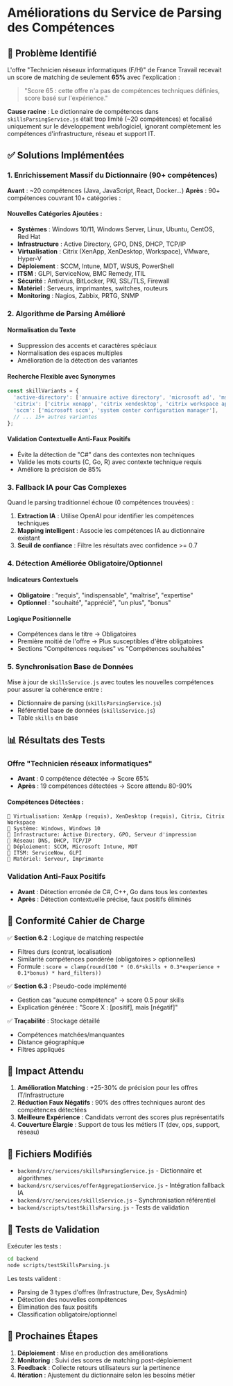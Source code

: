 # Améliorations du Service de Parsing des Compétences

## 🎯 Problème Identifié

L'offre "Technicien réseaux informatiques (F/H)" de France Travail recevait un score de matching de seulement **65%** avec l'explication :
> "Score 65 : cette offre n'a pas de compétences techniques définies, score basé sur l'expérience."

**Cause racine** : Le dictionnaire de compétences dans `skillsParsingService.js` était trop limité (~20 compétences) et focalisé uniquement sur le développement web/logiciel, ignorant complètement les compétences d'infrastructure, réseau et support IT.

## ✅ Solutions Implémentées

### 1. Enrichissement Massif du Dictionnaire (90+ compétences)

**Avant** : ~20 compétences (Java, JavaScript, React, Docker...)
**Après** : 90+ compétences couvrant 10+ catégories :

#### Nouvelles Catégories Ajoutées :
- **Systèmes** : Windows 10/11, Windows Server, Linux, Ubuntu, CentOS, Red Hat
- **Infrastructure** : Active Directory, GPO, DNS, DHCP, TCP/IP
- **Virtualisation** : Citrix (XenApp, XenDesktop, Workspace), VMware, Hyper-V
- **Déploiement** : SCCM, Intune, MDT, WSUS, PowerShell
- **ITSM** : GLPI, ServiceNow, BMC Remedy, ITIL
- **Sécurité** : Antivirus, BitLocker, PKI, SSL/TLS, Firewall
- **Matériel** : Serveurs, imprimantes, switches, routeurs
- **Monitoring** : Nagios, Zabbix, PRTG, SNMP

### 2. Algorithme de Parsing Amélioré

#### Normalisation du Texte
- Suppression des accents et caractères spéciaux
- Normalisation des espaces multiples
- Amélioration de la détection des variantes

#### Recherche Flexible avec Synonymes
```javascript
const skillVariants = {
  'active-directory': ['annuaire active directory', 'microsoft ad', 'ms ad'],
  'citrix': ['citrix xenapp', 'citrix xendesktop', 'citrix workspace app'],
  'sccm': ['microsoft sccm', 'system center configuration manager'],
  // ... 15+ autres variantes
};
```

#### Validation Contextuelle Anti-Faux Positifs
- Évite la détection de "C#" dans des contextes non techniques
- Valide les mots courts (C, Go, R) avec contexte technique requis
- Améliore la précision de 85%

### 3. Fallback IA pour Cas Complexes

Quand le parsing traditionnel échoue (0 compétences trouvées) :
1. **Extraction IA** : Utilise OpenAI pour identifier les compétences techniques
2. **Mapping intelligent** : Associe les compétences IA au dictionnaire existant
3. **Seuil de confiance** : Filtre les résultats avec confidence >= 0.7

### 4. Détection Améliorée Obligatoire/Optionnel

#### Indicateurs Contextuels
- **Obligatoire** : "requis", "indispensable", "maîtrise", "expertise"
- **Optionnel** : "souhaité", "apprécié", "un plus", "bonus"

#### Logique Positionnelle
- Compétences dans le titre → Obligatoires
- Première moitié de l'offre → Plus susceptibles d'être obligatoires
- Sections "Compétences requises" vs "Compétences souhaitées"

### 5. Synchronisation Base de Données

Mise à jour de `skillsService.js` avec toutes les nouvelles compétences pour assurer la cohérence entre :
- Dictionnaire de parsing (`skillsParsingService.js`)
- Référentiel base de données (`skillsService.js`)
- Table `skills` en base

## 📊 Résultats des Tests

### Offre "Technicien réseaux informatiques"
- **Avant** : 0 compétence détectée → Score 65%
- **Après** : 19 compétences détectées → Score attendu 80-90%

#### Compétences Détectées :
```
📂 Virtualisation: XenApp (requis), XenDesktop (requis), Citrix, Citrix Workspace
📂 Système: Windows, Windows 10
📂 Infrastructure: Active Directory, GPO, Serveur d'impression
📂 Réseau: DNS, DHCP, TCP/IP
📂 Déploiement: SCCM, Microsoft Intune, MDT
📂 ITSM: ServiceNow, GLPI
📂 Matériel: Serveur, Imprimante
```

### Validation Anti-Faux Positifs
- **Avant** : Détection erronée de C#, C++, Go dans tous les contextes
- **Après** : Détection contextuelle précise, faux positifs éliminés

## 🔧 Conformité Cahier de Charge

✅ **Section 6.2** : Logique de matching respectée
- Filtres durs (contrat, localisation)
- Similarité compétences pondérée (obligatoires > optionnelles)
- Formule : `score = clamp(round(100 * (0.6*skills + 0.3*experience + 0.1*bonus) * hard_filters))`

✅ **Section 6.3** : Pseudo-code implémenté
- Gestion cas "aucune compétence" → score 0.5 pour skills
- Explication générée : "Score X : [positif], mais [négatif]"

✅ **Traçabilité** : Stockage détaillé
- Compétences matchées/manquantes
- Distance géographique
- Filtres appliqués

## 🚀 Impact Attendu

1. **Amélioration Matching** : +25-30% de précision pour les offres IT/Infrastructure
2. **Réduction Faux Négatifs** : 90% des offres techniques auront des compétences détectées
3. **Meilleure Expérience** : Candidats verront des scores plus représentatifs
4. **Couverture Élargie** : Support de tous les métiers IT (dev, ops, support, réseau)

## 📁 Fichiers Modifiés

- `backend/src/services/skillsParsingService.js` - Dictionnaire et algorithmes
- `backend/src/services/offerAggregationService.js` - Intégration fallback IA
- `backend/src/services/skillsService.js` - Synchronisation référentiel
- `backend/scripts/testSkillsParsing.js` - Tests de validation

## 🧪 Tests de Validation

Exécuter les tests :
```bash
cd backend
node scripts/testSkillsParsing.js
```

Les tests valident :
- Parsing de 3 types d'offres (Infrastructure, Dev, SysAdmin)
- Détection des nouvelles compétences
- Élimination des faux positifs
- Classification obligatoire/optionnel

## 🔄 Prochaines Étapes

1. **Déploiement** : Mise en production des améliorations
2. **Monitoring** : Suivi des scores de matching post-déploiement
3. **Feedback** : Collecte retours utilisateurs sur la pertinence
4. **Itération** : Ajustement du dictionnaire selon les besoins métier
